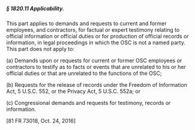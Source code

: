 ##### § 1820.11 Applicability. #####

This part applies to demands and requests to current and former employees, and contractors, for factual or expert testimony relating to official information or official duties or for production of official records or information, in legal proceedings in which the OSC is not a named party. This part does not apply to:

(a) Demands upon or requests for current or former OSC employees or contractors to testify as to facts or events that are unrelated to his or her official duties or that are unrelated to the functions of the OSC;

(b) Requests for the release of records under the Freedom of Information Act, 5 U.S.C. 552, or the Privacy Act, 5 U.S.C. 552a; or

(c) Congressional demands and requests for testimony, records or information.

[81 FR 73018, Oct. 24, 2016]